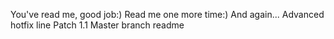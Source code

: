 You've read me, good job:)
Read me one more time:)
And again...
Advanced hotfix line 
Patch 1.1
Master branch readme
